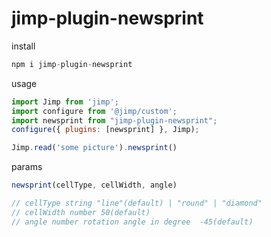 jimp-plugin-newsprint
===============

install
```js
npm i jimp-plugin-newsprint
```

usage

```js
import Jimp from 'jimp';
import configure from '@jimp/custom';
import newsprint from "jimp-plugin-newsprint";
configure({ plugins: [newsprint] }, Jimp);

Jimp.read('some picture').newsprint()
```

params

```js
newsprint(cellType, cellWidth, angle)

// cellType string "line"(default) | "round" | "diamond"
// cellWidth number 50(default)
// angle number rotation angle in degree  -45(default)
```

